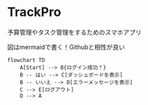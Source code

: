 ﻿# TrackPro
予算管理やタスク管理をするためのスマホアプリ


図はmermaidで書く！Githubと相性が良い
```mermaid
flowchart TD
    A[Start] --> B{ログイン成功？}
    B -- はい --> C[ダッシュボードを表示]
    B -- いいえ --> D[エラーメッセージを表示]
    C --> E[ログアウト]
    D --> A
```
